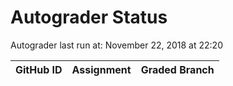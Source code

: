 # Autograder Status
Autograder last run at: November 22, 2018 at 22:20

| GitHub ID | Assignment | Graded Branch |
|-----------|------------|---------------|
